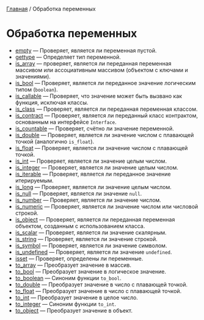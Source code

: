 [Главная](../README.md) / Обработка переменных

# Обработка переменных

-   [empty](./variables/empty.md) &mdash; Проверяет, является ли переменная пустой.
-   [gettype](./variables/gettype.md) &mdash; Определяет тип переменной.
-   [is_array](./variables/is_array.md) &mdash; проверяет, является ли переданная переменная
    массивом или ассоциативным массивом (объектом с ключами и значениями).
-   [is_bool](./variables/is_bool.md) &mdash; Проверяет, является ли переданное значение логическим
    типом (`boolean`).
-   [is_callable](./variables/is_callable.md) &mdash; Проверяет, что значение может быть вызвано как
    функция, исключая классы.
-   [is_class](./variables/is_class.md) &mdash; Проверяет, является ли переданная переменная
    классом.
-   [is_contract](./variables/is_contract.md) &mdash; Проверяет, является ли переданный класс
    контрактом, основанным на интерфейсе `Interface`.
-   [is_countable](./variables/is_countable.md) &mdash; Проверяет, счётно ли значение переменной.
-   [is_double](./variables/is_double.md) &mdash; Проверяет, является ли значение числом с плавающей
    точкой (аналогично `is_float`).
-   [is_float](./variables/is_float.md) &mdash; Проверяет, является ли значение числом с плавающей
    точкой.
-   [is_int](./variables/is_int.md) &mdash; Проверяет, является ли значение целым числом.
-   [is_integer](./variables/is_integer.md) &mdash; Проверяет, является ли значение целым числом.
-   [is_iterable](./variables/is_iterable.md) &mdash; Проверяет, является ли переданное значение
    итерируемым.
-   [is_long](./variables/is_long.md) &mdash; Проверяет, является ли значение целым числом.
-   [is_null](./variables/is_null.md) &mdash; Проверяет, является ли значение `null`.
-   [is_number](./variables/is_number.md) &mdash; Проверяет, является ли значение числом.
-   [is_numeric](./variables/is_numeric.md) &mdash; Проверяет, является ли значение числом или
    числовой строкой.
-   [is_object](./variables/is_object.md) &mdash; Проверяет, является ли переданная переменная
    объектом, созданным с использованием класса.
-   [is_scalar](./variables/is_scalar.md) &mdash; Проверяет, является ли значение скалярным.
-   [is_string](./variables/is_string.md) &mdash; Проверяет, является ли значение строкой.
-   [is_symbol](./variables/is_symbol.md) &mdash; Проверяет, является ли значение символом.
-   [is_undefined](./variables/is_undefined.md) &mdash; Проверяет, является ли значение `undefined`.
-   [isset](./variables/isset.md) &mdash; Проверяет, определены ли переменные.
-   [to_array](./variables/to_array.md) &mdash; Преобразует значение в массив.
-   [to_bool](./variables/to_bool.md) &mdash; Преобразует значение в логическое значение.
-   [to_boolean](./variables/to_boolean.md) &mdash; Синоним функции `to_bool`.
-   [to_double](./variables/to_double.md) &mdash; Преобразует значение в число с плавающей точкой.
-   [to_float](./variables/to_float.md) &mdash; Преобразует значение в число с плавающей точкой.
-   [to_int](./variables/to_int.md) &mdash; Преобразует значение в целое число.
-   [to_integer](./variables/to_integer.md) &mdash; Синоним функции `to_int`.
-   [to_object](./variables/to_object.md) &mdash; Преобразует значение в объект.

